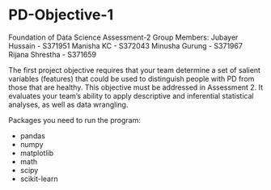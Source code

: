 # PD-Objective-1
Foundation of Data Science Assessment-2
Group Members:
Jubayer Hussain - S371951
Manisha KC - S372043
Minusha Gurung - S371967
Rijana Shrestha - S371659

The first project objective requires that your team determine a set of salient variables (features) that could be used to distinguish people with PD from those that are healthy.
This objective must be addressed in Assessment 2. It evaluates your team’s ability to apply descriptive and inferential statistical analyses, as well as data wrangling.


Packages you need to run the program:
- pandas
- numpy
- matplotlib
- math
- scipy
- scikit-learn
